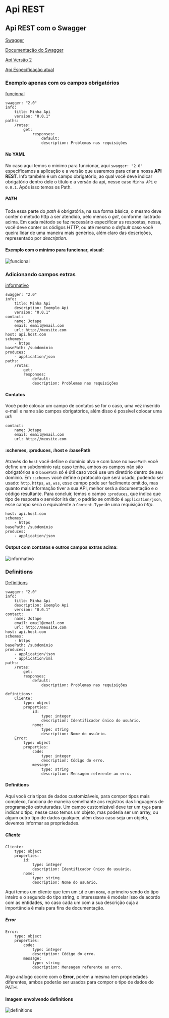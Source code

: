 # Api REST

## Api REST com o Swagger
[Swagger](https://swagger.io)

[Documentação do Swagger](https://swagger.io/docs/)

[Api Versão 2](https://swagger.io/specification/v2/)

[Api Especificação atual](https://swagger.io/specification/)

### Exemplo apenas com os campos obrigatórios
[funcional](funcional.yaml)

    swagger: "2.0"
    info:
        title: Minha Api
        version: "0.0.1"
    paths:
        /rotas:
            get:
                responses:
                    default:
                    description: Problemas nas requisições

#### No YAML
No caso aqui temos o minimo para funcionar, aqui `swagger: "2.0"` especificamos a aplicação e a versão que usaremos para criar a nossa **API REST**. Info também é um campo obrigatório, ao qual você deve indicar obrigatório dentro dele o título e a versão da api, nesse caso `Minha APi` e `0.0.1`. Após isso temos os Path.

##### PATH
Toda essa parte do *path* é obrigatória, na sua forma básica, o mesmo deve conter o método http a ser atendido, pelo menos o *get*, conforme ilustrado acima. Em cada método se faz necessário especificar as respostas, nessa, você deve conter os códigos *HTTP*, ou até mesmo o *default* caso você queira lidar de uma maneira mais genérica, além claro das descrições, representado por *description*.

#### Exemplo com o mínimo para funcionar, visual:
![funcional](.funcional.png)

### Adicionando campos extras
[informativo](informativo.yaml)

    swagger: "2.0"
    info: 
        title: Minha Api
        description: Exemplo Api
        version: "0.0.1"
    contact: 
        name: Jotape 
        email: email@email.com
        url: http://meusite.com
    host: api.host.com
    schemes:
        - https
    basePath: /subdominio
    produces: 
        - application/json
    paths:
        /rotas:
            get:
            responses:
                default:
                description: Problemas nas requisições

#### Contatos
Você pode colocar um campo de contatos se for o caso, uma vez inserido e-mail e name são campos obrigatórios, além disso é possível colocar uma *url*:

    contact: 
        name: Jotape 
        email: email@email.com
        url: http://meusite.com

####  :schemes, :produces, :host e :basePath
Através do `host` você define o domínio alvo e com base no `basePath` você define um subdominio raiz caso tenha, ambos os campos não são obrigatórios e o `basePath` só é útil caso você use um diretório dentro de seu domínio. Em `:schemes` você define o protocolo que será usado, podendo ser usado: `http`, `https`, `ws`, `wss`, esse campo pode ser facilmente omitido, mas quanto mais informação tiver a sua API, melhor será a documentação e o código resultante. Para concluir, temos o campo `:produces`, que indica que tipo de resposta o servidor irá dar, o padrão se omitido é `application/json`, esse campo seria o equivalente a `Content-Type` de uma requisição *http*.

    host: api.host.com
    schemes:
        - https
    basePath: /subdominio
    produces: 
        - application/json

#### Output com contatos e outros campos extras acima:
![informativo](.informativo.png)

### Definitions
[Definitions](definitions.yaml)

    swagger: "2.0"
    info:
        title: Minha Api
        description: Exemplo Api
        version: "0.0.1"
    contact:
        name: Jotape 
        email: email@email.com
        url: http://meusite.com
    host: api.host.com
    schemes:
        - https
    basePath: /subdominio
    produces: 
        - application/json
        - application/xml
    paths:
        /rotas:
            get:
            responses:
                default:
                    description: Problemas nas requisições
            
    definitions:
        Cliente:
            type: object
            properties:
                id:
                    type: integer
                    description: Identificador único do usuário.
                nome:
                    type: string
                    description: Nome do usuário.
        Error:
            type: object
            properties:
                code:
                    type: integer
                    description: Código do erro.
                message:
                    type: string
                    description: Mensagem referente ao erro.

#### Definitions
Aqui você cria tipos de dados customizáveis, para compor tipos mais complexo, funciona de maneira semelhante aos registros das linguagens de programação estruturadas. Um campo customizável deve ter um `type` para indicar o tipo, nesse caso temos um objeto, mas poderia ser um array, ou algum outro tipo de dados qualquer, além disso caso seja um objeto, devemos informar as propriedades.

##### Cliente

    Cliente:
        type: object
        properties:
            id:
                type: integer
                description: Identificador único do usuário.
            nome:
                type: string
                description: Nome do usuário.

Aqui temos um cliente que tem um `id` e um `nome`, o primeiro sendo do tipo inteiro e o segundo do tipo string, o interessante é modelar isso de acordo com as entidades, no caso cada um com a sua descrição cuja a importância é mais para fins de documentação.

##### Error

    Error:
        type: object
        properties:
            code:
                type: integer
                description: Código do erro.
            message:
                type: string
                description: Mensagem referente ao erro.
   
Algo análogo ocorre com o **Error**, porém a mesma tem propriedades diferentes, ambos poderão ser usados para compor o tipo de dados do PATH.

#### Imagem envolvendo definitions
![definitions](.definitions.png)